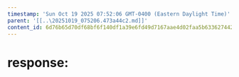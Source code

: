 ```yaml
---
timestamp: 'Sun Oct 19 2025 07:52:06 GMT-0400 (Eastern Daylight Time)'
parent: '[[..\20251019_075206.473a44c2.md]]'
content_id: 6d76b65d70df68bf6f140df1a39e6fd49d7167aae4d02faa5b63362744266256
---
```


# response:
